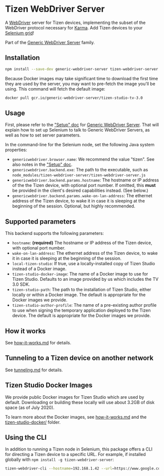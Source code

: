 # Tizen WebDriver Server

A [WebDriver][] server for Tizen devices, implementing the subset of the
WebDriver protocol necessary for [Karma][].  Add Tizen devices to your
[Selenium grid][]!

Part of the [Generic WebDriver Server][] family.


## Installation

```sh
npm install --save-dev generic-webdriver-server tizen-webdriver-server
```

Because Docker images may take significant time to download the first time they
are used by the server, you may want to pre-fetch the image you'll be using.
This command will fetch the default image:

```sh
docker pull gcr.io/generic-webdriver-server/tizen-studio-tv-3.0
```


## Usage

First, please refer to the ["Setup" doc][] for [Generic WebDriver Server][].
That will explain how to set up Selenium to talk to Generic WebDriver Servers,
as well as how to set server parameters.

In the command-line for the Selenium node, set the following Java system
properties:

 - `genericwebdriver.browser.name`: We recommend the value "tizen".  See also
   notes in the ["Setup" doc][].
 - `genericwebdriver.backend.exe`: The path to the executable, such as
   `node_modules/tizen-webdriver-server/tizen-webdriver-server.js`
 - `genericwebdriver.backend.params.hostname`: The hostname or IP address of the
   the Tizen device, with optional port number.  If omitted, this **must** be
   provided in the client's desired capabilities instead.  (See below.)
 - `genericwebdriver.backend.params.wake-on-lan-address`: The ethernet address
   of the Tizen device, to wake it in case it is sleeping at the beginning of
   the session.  Optional, but highly recommended.


## Supported parameters

This backend supports the following parameters:

 - `hostname`: **(required)** The hostname or IP address of the Tizen device,
   with optional port number.
 - `wake-on-lan-address`: The ethernet address of the Tizen device, to wake it
   in case it is sleeping at the beginning of the session.
 - `local-tizen-studio`: If true, use a locally-installed copy of Tizen Studio
   instead of a Docker image.
 - `tizen-studio-docker-image`: The name of a Docker image to use for Tizen
   Studio.  Defaults to an image provided by us which includes the TV 3.0 SDK.
 - `tizen-studio-path`: The path to the installation of Tizen Studio, either
   locally or within a Docker image.  The default is appropriate for the Docker
   images we provide.
 - `tizen-studio-author-profile`: The name of a pre-existing author profile to
   use when signing the temporary application deployed to the Tizen device.  The
   default is appropriate for the Docker images we provide.


## How it works

See [how-it-works.md](https://github.com/google/generic-webdriver-server/blob/main/backends/tizen/how-it-works.md)
for details.


## Tunneling to a Tizen device on another network

See [tunneling.md](https://github.com/google/generic-webdriver-server/blob/main/backends/tizen/tunneling.md)
for details.


## Tizen Studio Docker Images

We provide public Docker images for Tizen Studio which are used by default.
Downloading or building these locally will use about 3.2GB of disk space (as of
July 2020).

To learn more about the Docker images, see
[how-it-works.md](https://github.com/google/generic-webdriver-server/blob/main/backends/tizen/how-it-works.md)
and the
[tizen-studio-docker/](https://github.com/google/generic-webdriver-server/blob/main/backends/tizen/tizen-studio-docker/)
folder.


## Using the CLI

In addition to running a Tizen node in Selenium, this package offers a CLI for
directing a Tizen device to a specific URL.  For example, if installed globally
with `npm install -g tizen-webdriver-server`:

```sh
tizen-webdriver-cli --hostname=192.168.1.42 --url=https://www.google.com/
```


[Generic WebDriver Server]: https://github.com/google/generic-webdriver-server
[Karma]: https://karma-runner.github.io/
[Selenium grid]: https://www.selenium.dev/documentation/en/grid/
["Setup" doc]: https://github.com/google/generic-webdriver-server/blob/main/setup.md
[WebDriver]: https://www.w3.org/TR/webdriver2/
